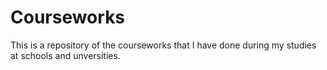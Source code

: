 # Courseworks
This is a repository of the courseworks that I have done during my studies at schools and unversities.
